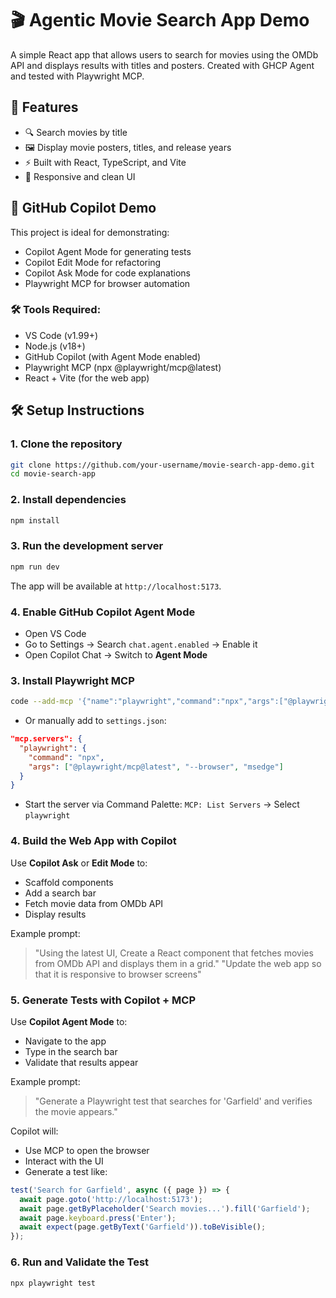 # 🎬 Agentic Movie Search App Demo 

A simple React app that allows users to search for movies using the OMDb API and displays results with titles and posters. Created with GHCP Agent and tested with Playwright MCP.

## 🚀 Features

- 🔍 Search movies by title
- 🖼️ Display movie posters, titles, and release years
- ⚡ Built with React, TypeScript, and Vite
- 🎨 Responsive and clean UI

## 🤖 GitHub Copilot Demo

This project is ideal for demonstrating:
- Copilot Agent Mode for generating tests  
- Copilot Edit Mode for refactoring  
- Copilot Ask Mode for code explanations  
- Playwright MCP for browser automation

### 🛠️ Tools Required:
- VS Code (v1.99+)
- Node.js (v18+)
- GitHub Copilot (with Agent Mode enabled)
- Playwright MCP (npx @playwright/mcp@latest)
- React + Vite (for the web app)

## 🛠️ Setup Instructions

### 1. Clone the repository

```bash
git clone https://github.com/your-username/movie-search-app-demo.git
cd movie-search-app
```

### 2. Install dependencies

```bash
npm install
```

### 3. Run the development server

```bash
npm run dev
```

The app will be available at `http://localhost:5173`.

### 4. **Enable GitHub Copilot Agent Mode**
- Open VS Code
- Go to Settings → Search `chat.agent.enabled` → Enable it
- Open Copilot Chat → Switch to **Agent Mode**

### 3. **Install Playwright MCP**
```bash
code --add-mcp '{"name":"playwright","command":"npx","args":["@playwright/mcp@latest"]}'
```
- Or manually add to `settings.json`:
```json
"mcp.servers": {
  "playwright": {
    "command": "npx",
    "args": ["@playwright/mcp@latest", "--browser", "msedge"]
  }
}
```
- Start the server via Command Palette: `MCP: List Servers` → Select `playwright`

### 4. **Build the Web App with Copilot**
Use **Copilot Ask** or **Edit Mode** to:
- Scaffold components
- Add a search bar
- Fetch movie data from OMDb API
- Display results

Example prompt:
> "Using the latest UI, Create a React component that fetches movies from OMDb API and displays them in a grid."
> "Update the web app so that it is responsive to browser screens"

### 5. **Generate Tests with Copilot + MCP**
Use **Copilot Agent Mode** to:
- Navigate to the app
- Type in the search bar
- Validate that results appear

Example prompt:
> "Generate a Playwright test that searches for 'Garfield' and verifies the movie appears."

Copilot will:
- Use MCP to open the browser
- Interact with the UI
- Generate a test like:
```ts
test('Search for Garfield', async ({ page }) => {
  await page.goto('http://localhost:5173');
  await page.getByPlaceholder('Search movies...').fill('Garfield');
  await page.keyboard.press('Enter');
  await expect(page.getByText('Garfield')).toBeVisible();
});
```

### 6. **Run and Validate the Test**
```bash
npx playwright test
```


